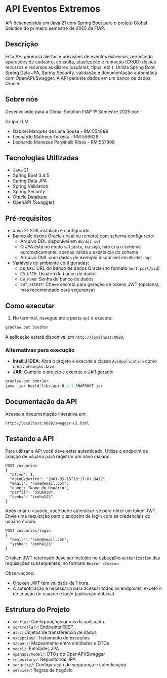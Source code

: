 # API Eventos Extremos

API desenvolvida em Java 21 com Spring Boot para o projeto Global Solution do primeiro semestre de 2025 da FIAP.

## Descrição
Esta API gerencia alertas e previsões de eventos extremos, permitindo operações de cadastro, consulta, atualização e remoção (CRUD) destes recursos e recursos auxiliares (usuários, tipos, etc.). Utiliza Spring Boot, Spring Data JPA, Spring Security, validação e documentação automática com OpenAPI/Swagger. A API persiste dados em um banco de dados Oracle.

## Sobre nós
Desenvolvido para a Global Solution FIAP 1º Semestre 2025 por:

Grupo LLM
- Gabriel Marques de Lima Sousa - RM 554889
- Leonardo Matheus Teixeira - RM 556629
- Leonardo Menezes Parpinelli Ribas - RM 557908

## Tecnologias Utilizadas
- Java 21
- Spring Boot 3.4.5
- Spring Data JPA
- Spring Validation
- Spring Security
- Oracle Database
- OpenAPI (Swagger)


## Pré-requisitos
- Java 21 SDK instalado e configurado
- Banco de dados Oracle (local ou remoto) com schema configurado:
  - Arquivo DDL disponível em `db/ddl.sql`
  - O JPA está no modo `validate`, ou seja, não cria o schema automaticamente, apenas valida a existência do schema
  - Arquivo DML com dados de exemplo disponível em `db/dml.sql`
- Variáveis de ambiente configuradas:
  - `DB_URL`: URL do banco de dados Oracle (no formato `host:port/sid`)
  - `DB_USER`: Usuário do banco de dados
  - `DB_PSWD`: Senha do banco de dados
  - `JWT_SECRET`: Chave secreta para geração de tokens JWT (opcional, mas recomendado para segurança)

## Como executar

1. No terminal, navegue até a pasta `api` e execute:

```powershell
gradlew.bat bootRun
```

A aplicação estará disponível em `http://localhost:8080`.

### Alternativas para execução

- **IntelliJ IDEA**: Abra o projeto e execute a classe `ApiApplication` como uma aplicação Java.
- **JAR**: Compile o projeto e execute o JAR gerado:

```powershell
gradlew.bat bootJar
java -jar build/libs/api-0.0.1-SNAPSHOT.jar
```

## Documentação da API
Acesse a documentação interativa em:

```
http://localhost:8080/swagger-ui.html
```

## Testando a API

Para utilizar a API você deve estar autenticado.
Utilize o endpoint de criação de usuário para registrar um novo usuário:

```
POST /usuarios
{
  "ativo": 1,
  "dataCadastro": "2001-05-15T18:17:07.841Z",
  "email": "nome@email.com",
  "nome": "Nome do Usuário",
  "perfil": "USUARIO",
  "senha": "senha123"
}
```
Após criar o usuário, você pode autenticar-se para obter um token JWT.
Envie uma requisição para o endpoint de login com as credenciais do usuário criado:
```
POST /usuarios/login
{
  "email": "nome@email.com",
  "senha": "senha123"
}
```
O token JWT retornado deve ser incluído no cabeçalho `Authorization` das requisições subsequentes, no formato `Bearer <token>`.

Observações:
- O token JWT tem validade de 1 hora.
- A autenticação é necessária para acessar todos os endpoints, exceto o de criação de usuário e login (aplicação pública).

## Estrutura do Projeto
- `config/`: Configurações gerais da aplicação
- `controller/`: Endpoints REST
- `dto/`: Objetos de transferência de dados
- `exception/`: Tratamento de exceções
- `mapper/`: Mapeamento entre entidades e DTOs
- `model/`: Entidades JPA
- `openapi/model/`: DTOs do OpenAPI/Swagger
- `repository/`: Repositórios JPA
- `security/`: Configuração de segurança e autenticação
- `service/`: Regras de negócio
